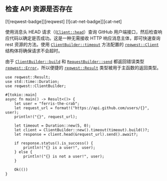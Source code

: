 ## 检查 API 资源是否存在

<!--
> [web/clients/api/rest-head.md](https://github.com/rust-lang-nursery/rust-cookbook/blob/master/src/web/clients/api/rest-head.md)
> <br />
> commit 67329add00792d6cfc04b5d4cfb073a5fb12ba53 - 2020.06.14
-->

[![reqwest-badge]][reqwest] [![cat-net-badge]][cat-net]

使用消息头 HEAD 请求（([`Client::head`]）查询 GitHub 用户端接口，然后检查响应代码以确定是否成功。这是一种无需接收 HTTP 响应消息主体，即可快速查询 rest 资源的方法。使用 [`ClientBuilder::timeout`] 方法配置的 [`reqwest::Client`] 结构体将确保请求不会超时。

由于 [`ClientBuilder::build`] 和 [`RequestBuilder::send`] 都返回错误类型 [`reqwest::Error`]，所以便捷的 [`reqwest::Result`] 类型被用于主函数的返回类型。

```rust,edition2018,no_run
use reqwest::Result;
use std::time::Duration;
use reqwest::ClientBuilder;

#[tokio::main]
async fn main() -> Result<()> {
    let user = "ferris-the-crab";
    let request_url = format!("https://api.github.com/users/{}", user);
    println!("{}", request_url);

    let timeout = Duration::new(5, 0);
    let client = ClientBuilder::new().timeout(timeout).build()?;
    let response = client.head(&request_url).send().await?;

    if response.status().is_success() {
        println!("{} is a user!", user);
    } else {
        println!("{} is not a user!", user);
    }

    Ok(())
}
```

[`ClientBuilder::build`]: https://docs.rs/reqwest/*/reqwest/struct.ClientBuilder.html#method.build
[`Client::head`]: https://docs.rs/reqwest/*/reqwest/struct.Client.html#method.head
[`ClientBuilder::timeout`]: https://docs.rs/reqwest/*/reqwest/struct.ClientBuilder.html#method.timeout
[`RequestBuilder::send`]: https://docs.rs/reqwest/*/reqwest/struct.RequestBuilder.html#method.send
[`reqwest::Client`]: https://docs.rs/reqwest/*/reqwest/struct.Client.html
[`reqwest::Error`]: https://docs.rs/reqwest/*/reqwest/struct.Error.html
[`reqwest::Result`]:https://docs.rs/reqwest/*/reqwest/type.Result.html
